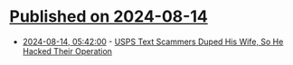 # [Published on 2024-08-14](index.md)

* [2024-08-14, 05:42:00](https://soylentnews.org/article.pl?sid=24/08/13/0256226&from=rss) - [USPS Text Scammers Duped His Wife, So He Hacked Their Operation](https://soylentnews.org/article.pl?sid=24/08/13/0256226&from=rss)
